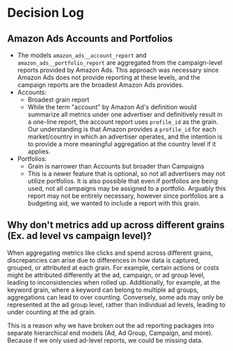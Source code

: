 # Decision Log

## Amazon Ads Accounts and Portfolios
- The models `amazon_ads__account_report` and `amazon_ads__portfolio_report` are aggregated from the campaign-level reports provided by Amazon Ads. This approach was necessary since Amazon Ads does not provide reporting at these levels, and the campaign reports are the broadest Amazon Ads provides.
- Accounts:
    - Broadest grain report
    - While the term "account" by Amazon Ad's definition would summarize all metrics under one advertiser and definitively result in a one-line report, the account report uses `profile_id` as the grain. Our understanding is that Amazon provides a `profile_id` for each market/country in which an advertiser operates, and the intention is to provide a more meaningful aggregation at the country level if it applies.  
- Portfolios:
    - Grain is narrower than Accounts but broader than Campaigns
    - This is a newer feature that is optional, so not all advertisers may not utilize portfolios. It is also possible that even if portfolios are being used, not all campaigns may be assigned to a portfolio. Arguably this report may not be entirely necessary, however since portfolios are a budgeting aid, we wanted to include a report with this grain.


## Why don't metrics add up across different grains (Ex. ad level vs campaign level)?
When aggregating metrics like clicks and spend across different grains, discrepancies can arise due to differences in how data is captured, grouped, or attributed at each grain. For example, certain actions or costs might be attributed differently at the ad, campaign, or ad group level, leading to inconsistencies when rolled up. Additionally, for example, at the keyword grain, where a keyword can belong to multiple ad groups, aggregations can lead to over counting. Conversely, some ads may only be represented at the ad group level, rather than individual ad levels, leading to under counting at the ad grain.

This is a reason why we have broken out the ad reporting packages into separate hierarchical end models (Ad, Ad Group, Campaign, and more). Because if we only used ad-level reports, we could be missing data.